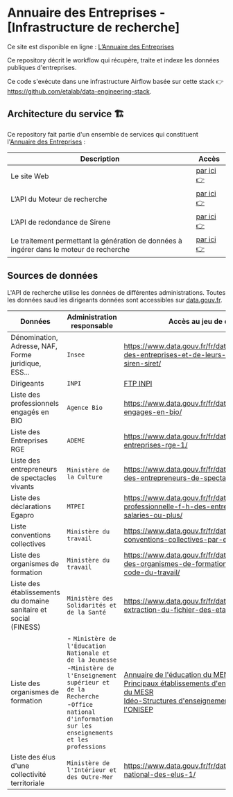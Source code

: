 # Annuaire des Entreprises - [Infrastructure de recherche]

Ce site est disponible en ligne : [L’Annuaire des Entreprises](https://annuaire-entreprises.data.gouv.fr)

Ce repository décrit le workflow qui récupère, traite et indexe les données publiques d'entreprises.

Ce code s'exécute dans une infrastructure Airflow basée sur cette stack 👉 https://github.com/etalab/data-engineering-stack.

## Architecture du service 🏗

Ce repository fait partie d'un ensemble de services qui constituent l'[Annuaire des Entreprises](https://annuaire-entreprises.data.gouv.fr) :

| Description | Accès |
|-|-|
|Le site Web | [par ici 👉](https://github.com/etalab/annuaire-entreprises-site) |
|L’API du Moteur de recherche | [par ici 👉](https://github.com/etalab/annuaire-entreprises-search-api) |
|L‘API de redondance de Sirene | [par ici 👉](https://github.com/etalab/annuaire-entreprises-sirene-api) |
|Le traitement permettant la génération de données à ingérer dans le moteur de recherche | [par ici 👉](https://github.com/etalab/annuaire-entreprises-search-infra) |

## Sources de données

L'API de recherche utilise les données de différentes administrations. Toutes les données saud les dirigeants données sont accessibles sur [data.gouv.fr](https://data.gouv.fr/).

|  Données     |Administration responsable          |Accès au jeu de données                        |
|----------------|-------------------------------|-----------------------------|
|Dénomination, Adresse, NAF, Forme juridique, ESS...|`Insee`            |https://www.data.gouv.fr/fr/datasets/base-sirene-des-entreprises-et-de-leurs-etablissements-siren-siret/            |
|Dirigeants          |`INPI`            |[FTP INPI](https://data.inpi.fr/content/editorial/Serveur_ftp_entreprises)|
|Liste des professionnels engagés en BIO          |`Agence Bio`|https://www.data.gouv.fr/fr/datasets/professionnels-engages-en-bio/|
|Liste des Entreprises RGE         |`ADEME`|https://www.data.gouv.fr/fr/datasets/liste-des-entreprises-rge-1/|
|Liste des entrepreneurs de spectacles vivants        |`Ministère de la Culture`|https://www.data.gouv.fr/fr/datasets/declarations-des-entrepreneurs-de-spectacles-vivants/|
|Liste des déclarations Egapro |`MTPEI`|https://www.data.gouv.fr/fr/datasets/index-egalite-professionnelle-f-h-des-entreprises-de-50-salaries-ou-plus/|
|Liste conventions collectives|`Ministère du travail`|https://www.data.gouv.fr/fr/datasets/liste-des-conventions-collectives-par-entreprise-siret/|
|Liste des organismes de formation|`Ministère du travail`|https://www.data.gouv.fr/fr/datasets/liste-publique-des-organismes-de-formation-l-6351-7-1-du-code-du-travail/|
|Liste des établissements du domaine sanitaire et social (FINESS)|`Ministère des Solidarités et de la Santé`|https://www.data.gouv.fr/fr/datasets/finess-extraction-du-fichier-des-etablissements/|
|Liste des organismes de formation|- `Ministère de l'Éducation Nationale et de la Jeunesse` <br />-`Ministère de l'Enseignement supérieur et de la Recherche`<br />-`Office national d'information sur les enseignements et les professions`|[Annuaire de l'éducation du MENJ](https://www.data.gouv.fr/fr/datasets/5889d03fa3a72974cbf0d5b1/)<br />[Principaux établissements d'enseignement supérieur du MESR](https://www.data.gouv.fr/fr/datasets/586dae5ea3a7290df6f4be88/)<br />[Idéo-Structures d'enseignement supérieur de l'ONISEP](https://www.data.gouv.fr/fr/datasets/5fa5e386afdaa6152360f323/)|
|Liste des élus d'une collectivité territoriale|`Ministère de l'Intérieur et des Outre-Mer`|https://www.data.gouv.fr/fr/datasets/repertoire-national-des-elus-1/|
